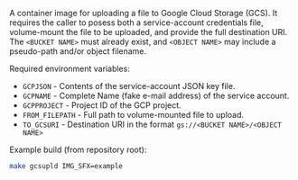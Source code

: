 A container image for uploading a file to Google Cloud Storage
(GCS).  It requires the caller to posess both a service-account
credentials file, volume-mount the file to be uploaded, and
provide the full destination URI. The `<BUCKET NAME>` must
already exist, and `<OBJECT NAME>` may include a pseudo-path and/or
object filename.

Required environment variables:
* `GCPJSON` - Contents of the service-account JSON key file.
* `GCPNAME` - Complete Name (fake e-mail address) of the service account.
* `GCPPROJECT` - Project ID of the GCP project.
* `FROM_FILEPATH` - Full path to volume-mounted file to upload.
* `TO_GCSURI` - Destination URI in the format `gs://<BUCKET NAME>/<OBJECT NAME>`

Example build (from repository root):

```bash
make gcsupld IMG_SFX=example
```
